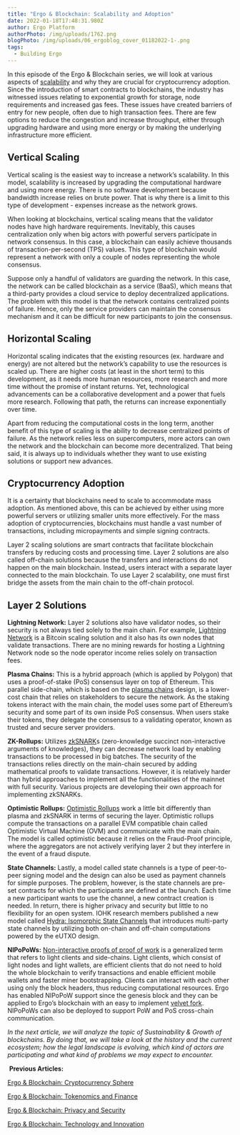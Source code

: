 ```yaml
---
title: "Ergo & Blockchain: Scalability and Adoption"
date: 2022-01-18T17:48:31.980Z
author: Ergo Platform
authorPhoto: /img/uploads/1762.png
blogPhoto: /img/uploads/06_ergoblog_cover_01182022-1-.png
tags:
  - Building Ergo
---
```

<!--StartFragment-->

In this episode of the Ergo & Blockchain series, we will look at various aspects of [scalability](https://www.investopedia.com/terms/s/scalability.asp) and why they are crucial for cryptocurrency adoption. Since the introduction of smart contracts to blockchains, the industry has witnessed issues relating to exponential growth for storage, node requirements and increased gas fees. These issues have created barriers of entry for new people, often due to high transaction fees. There are few options to reduce the congestion and increase throughput, either through upgrading hardware and using more energy or by making the underlying infrastructure more efficient.

## Vertical Scaling

Vertical scaling is the easiest way to increase a network’s scalability. In this model, scalability is increased by upgrading the computational hardware and using more energy. There is no software development because bandwidth increase relies on brute power. That is why there is a limit to this type of development - expenses increase as the network grows. 

When looking at blockchains, vertical scaling means that the validator nodes have high hardware requirements. Inevitably, this causes centralization only when big actors with powerful servers participate in network consensus. In this case, a blockchain can easily achieve thousands of transaction-per-second (TPS) values. This type of blockchain would represent a network with only a couple of nodes representing the whole consensus.

Suppose only a handful of validators are guarding the network. In this case, the network can be called blockchain as a service (BaaS), which means that a third-party provides a cloud service to deploy decentralized applications. The problem with this model is that the network contains centralized points of failure. Hence, only the service providers can maintain the consensus mechanism and it can be difficult for new participants to join the consensus.

## Horizontal Scaling

Horizontal scaling indicates that the existing resources (ex. hardware and energy) are not altered but the network’s capability to use the resources is scaled up. There are higher costs (at least in the short term) to this development, as it needs more human resources, more research and more time without the promise of instant returns. Yet, technological advancements can be a collaborative development and a power that fuels more research. Following that path, the returns can increase exponentially over time.

Apart from reducing the computational costs in the long term, another benefit of this type of scaling is the ability to decrease centralized points of failure. As the network relies less on supercomputers, more actors can own the network and the blockchain can become more decentralized. That being said, it is always up to individuals whether they want to use existing solutions or support new advances.

## Cryptocurrency Adoption

It is a certainty that blockchains need to scale to accommodate mass adoption. As mentioned above, this can be achieved by either using more powerful servers or utilizing smaller units more effectively. For the mass adoption of cryptocurrencies, blockchains must handle a vast number of transactions, including micropayments and simple signing contracts.

Layer 2 scaling solutions are smart contracts that facilitate blockchain transfers by reducing costs and processing time. Layer 2 solutions are also called off-chain solutions because the transfers and interactions do not happen on the main blockchain. Instead, users interact with a separate layer connected to the main blockchain. To use Layer 2 scalability, one must first bridge the assets from the main chain to the off-chain protocol.

## Layer 2 Solutions

**Lightning Network:** Layer 2 solutions also have validator nodes, so their security is not always tied solely to the main chain. For example, [Lightning Network](http://lightning.network/how-it-works/) is a Bitcoin scaling solution and it also has its own nodes that validate transactions. There are no mining rewards for hosting a Lightning Network node so the node operator income relies solely on transaction fees.

**Plasma Chains:** This is a hybrid approach (which is applied by Polygon) that uses a proof-of-stake (PoS) consensus layer on top of Ethereum. This parallel side-chain, which is based on the [plasma chains](https://ethereum.org/en/developers/docs/scaling/plasma/) design, is a lower-cost chain that relies on stakeholders to secure the network. As the staking tokens interact with the main chain, the model uses some part of Ethereum’s security and some part of its own inside PoS consensus. When users stake their tokens, they delegate the consensus to a validating operator, known as trusted and secure server providers.

**ZK-Rollups:** Utilizes [zkSNARK](https://blog.ethereum.org/2016/12/05/zksnarks-in-a-nutshell/)s (zero-knowledge succinct non-interactive arguments of knowledges), they can decrease network load by enabling transactions to be processed in big batches. The security of the transactions relies directly on the main-chain secured by adding mathematical proofs to validate transactions. However, it is relatively harder than hybrid approaches to implement all the functionalities of the mainnet with full security. Various projects are developing their own approach for implementing zkSNARKs.

**Optimistic Rollups:** [Optimistic Rollups](https://docs.ethhub.io/ethereum-roadmap/layer-2-scaling/optimistic_rollups/) work a little bit differently than plasma and zkSNARK in terms of securing the layer. Optimistic rollups compute the transactions on a parallel EVM compatible chain called Optimistic Virtual Machine (OVM) and communicate with the main chain. The model is called optimistic because it relies on the Fraud-Proof principle, where the aggregators are not actively verifying layer 2 but they interfere in the event of a fraud dispute. 

**State Channels:** Lastly, a model called state channels is a type of peer-to-peer signing model and the design can also be used as payment channels for simple purposes. The problem, however, is the state channels are pre-set contracts for which the participants are defined at the launch. Each time a new participant wants to use the channel, a new contract creation is needed. In return, there is higher privacy and security but little to no flexibility for an open system. IOHK research members published a new model called [Hydra: Isomorphic State Channels](https://iohk.io/en/research/library/papers/hydrafast-isomorphic-state-channels/) that introduces multi-party state channels by utilizing both on-chain and off-chain computations powered by the eUTXO design.

**NIPoPoWs:** [Non-interactive proofs of proof of work](http://docs.ergoplatform.org/dev/protocol/nipopow/) is a generalized term that refers to light clients and side-chains. Light clients, which consist of light nodes and light wallets, are efficient clients that do not need to hold the whole blockchain to verify transactions and enable efficient mobile wallets and faster miner bootstrapping. Clients can interact with each other using only the block headers, thus reducing computational resources. Ergo has enabled NIPoPoW support since the genesis block and they can be applied to Ergo’s blockchain with an easy to implement [velvet fork](https://www.coindesk.com/markets/2018/03/15/velvet-forks-crypto-updates-without-the-controversy/). NIPoPoWs can also be deployed to support PoW and PoS cross-chain communication.

*In the next article, we will analyze the topic of Sustainability & Growth of blockchains. By doing that, we will take a look at the history and the current ecosystem; how the legal landscape is evolving, which kind of actors are participating and what kind of problems we may expect to encounter.*

 **Previous Articles:**

[Ergo & Blockchain: Cryptocurrency Sphere](https://ergoplatform.org/en/blog/2021-10-26-ergo-blockchain-cryptocurrency-sphere/)

[Ergo & Blockchain: Tokenomics and Finance](https://ergoplatform.org/en/blog/2021-11-05-ergo-blockchain-tokenomics-and-finance/)

[Ergo & Blockchain: Privacy and Security](https://ergoplatform.org/en/blog/2021-12-02-ergo-blockchain-privacy-and-security/)

[Ergo & Blockchain: Technology and Innovation](https://ergoplatform.org/en/blog/2021-10-26-ergo-blockchain-cryptocurrency-sphere/)

<!--EndFragment-->